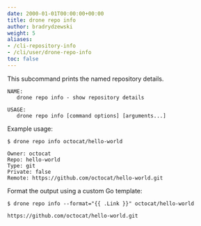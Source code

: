 ```yaml
---
date: 2000-01-01T00:00:00+00:00
title: drone repo info
author: bradrydzewski
weight: 5
aliases:
- /cli-repository-info
- /cli/user/drone-repo-info
toc: false
---
```


This subcommand prints the named repository details.

```
NAME:
   drone repo info - show repository details

USAGE:
   drone repo info [command options] [arguments...]
```

Example usage:

```
$ drone repo info octocat/hello-world

Owner: octocat
Repo: hello-world
Type: git
Private: false
Remote: https://github.com/octocat/hello-world.git
```

Format the output using a custom Go template:

```
$ drone repo info --format="{{ .Link }}" octocat/hello-world

https://github.com/octocat/hello-world.git
```